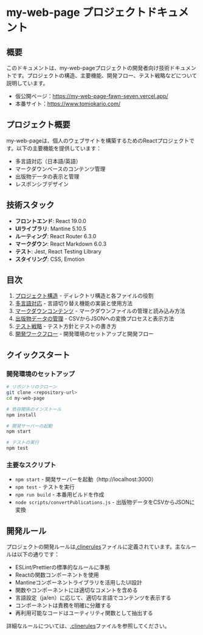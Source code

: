 # my-web-page プロジェクトドキュメント

## 概要

このドキュメントは、my-web-pageプロジェクトの開発者向け技術ドキュメントです。プロジェクトの構造、主要機能、開発フロー、テスト戦略などについて説明しています。

- 仮公開ページ：https://my-web-page-fawn-seven.vercel.app/
- 本番サイト：https://www.tomiokario.com/

## プロジェクト概要

my-web-pageは、個人のウェブサイトを構築するためのReactプロジェクトです。以下の主要機能を提供しています：

- 多言語対応（日本語/英語）
- マークダウンベースのコンテンツ管理
- 出版物データの表示と管理
- レスポンシブデザイン

## 技術スタック

- **フロントエンド**: React 19.0.0
- **UIライブラリ**: Mantine 5.10.5
- **ルーティング**: React Router 6.3.0
- **マークダウン**: React Markdown 6.0.3
- **テスト**: Jest, React Testing Library
- **スタイリング**: CSS, Emotion

## 目次

1. [プロジェクト構造](./project-structure.md) - ディレクトリ構造と各ファイルの役割
2. [多言語対応](./multilingual-support.md) - 言語切り替え機能の実装と使用方法
3. [マークダウンコンテンツ](./markdown-content.md) - マークダウンファイルの管理と読み込み方法
4. [出版物データの管理](./publications-management.md) - CSVからJSONへの変換プロセスと表示方法
5. [テスト戦略](./testing-strategy.md) - テスト方針とテストの書き方
6. [開発ワークフロー](./development-workflow.md) - 開発環境のセットアップと開発フロー

## クイックスタート

### 開発環境のセットアップ

```bash
# リポジトリのクローン
git clone <repository-url>
cd my-web-page

# 依存関係のインストール
npm install

# 開発サーバーの起動
npm start

# テストの実行
npm test
```

### 主要なスクリプト

- `npm start` - 開発サーバーを起動（http://localhost:3000）
- `npm test` - テストを実行
- `npm run build` - 本番用ビルドを作成
- `node scripts/convertPublications.js` - 出版物データをCSVからJSONに変換

## 開発ルール

プロジェクトの開発ルールは[.clinerules](./../.clinerules)ファイルに定義されています。主なルールは以下の通りです：

- ESLint/Prettierの標準的なルールに準拠
- Reactの関数コンポーネントを使用
- Mantineコンポーネントライブラリを活用したUI設計
- 関数やコンポーネントには適切なコメントを含める
- 言語設定（ja/en）に応じて、適切な言語でコンテンツを表示する
- コンポーネントは責務を明確に分離する
- 再利用可能なコードはユーティリティ関数として抽出する

詳細なルールについては、[.clinerules](./../.clinerules)ファイルを参照してください。